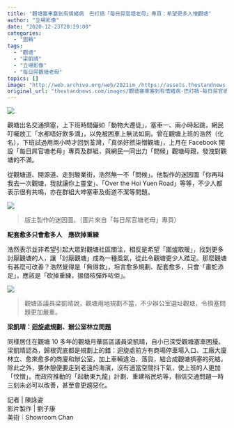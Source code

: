 ```yaml
---
title: "觀塘塞車塞到有情緒病　巴打搞「每日屌官塘老母」專頁：希望更多人憎觀塘"
author: "立場影像"
date: "2020-12-23T20:29:00"
categories:
  - "圖輯"
tags:
  - "觀塘"
  - "梁凱晴"
  - "立場影像"
  - "每日屌觀塘老母"
topics: []
image: "http://web.archive.org/web/2021im_/https://assets.thestandnews.com/media/photos/20201223-15_lEuZH_OpWwF64.png"
original_url: "thestandnews.com/images/觀塘塞車塞到有情緒病-巴打搞-每日屌官塘老母-專頁-希望更多人憎觀塘"
---
```

![](http://web.archive.org/web/2021im_/https://assets.thestandnews.com/media/photos/20201223-15_lEuZH_OpWwF64.png)

觀塘出名交通擠塞，上下班時間儼如「動物大遷徒」，塞車一、兩小時起跳，網民叮囑放工「水都唔好飲多滴」，以免被困車上無法如廁。曾在觀塘上班的浩然（化名），下班試過用兩小時才回到荃灣，「真係好撚柒憎觀塘」，上月在 Facebook 開設「每日屌官塘老母」專頁及群組，與網民一同出力「問候」觀塘母親，發洩對觀塘的不滿。

從觀塘道、開源道、走到駿業街，浩然無一不「問候」。他製作的迷因圖「你再叫我去一次觀塘，我就讓你上靈堂」、「Over the Hoi Yuen Road」等等，不少人都表示很有共鳴，亦在群組大呻塞車及街道不潔等問題。

![](http://web.archive.org/web/2021im_/https://assets.thestandnews.com/media/photos/gif20_BrkLX_Abi68rR.jpg)
> 版主製作的迷因圖。（圖片來自「每日屌官塘老母」專頁）

**配套愈多只會愈多人　應砍掉重練**

浩然表示並非希望引起大眾對觀塘社區關注，相反是希望「圍爐取暖」，找到更多討厭觀塘的人，讓「討厭觀塘」成為一種風氣，從此令觀塘更少人踏足。那麼觀塘有甚麼可改善？浩然覺得是「無得救」，坦言愈多規劃、配套愈多，只會「畫蛇添足」，應該是「砍掉重練，搵個核彈炸咗佢」。

![](http://web.archive.org/web/2021im_/https://assets.thestandnews.com/media/photos/0_DpqRh_7bhOJkk.png)
> 觀塘區議員梁凱晴說，觀塘用地規劃不當，不少辦公室選址觀塘，令擠塞問題更加嚴重。

**梁凱晴：迴旋處規劃、辦公室林立問題**

同樣居住在觀塘 10 多年的觀塘月華區區議員梁凱晴，自小已深受觀塘塞車困擾。梁凱晴認為，歸根究底都是規劃上的錯：迴旋處前方有商場停車場入口、工廠大廈林立、愈來愈多的商廈和辦公室，加上車輛違泊、落貨，結合成觀塘擠塞的死結。除此之外，要休憩便要走到老遠的海濱，沒有適當空間抖下氣，使上班的人更加「忟憎」。而政府推動的「起動東九龍」計劃、重建裕民坊等，相信交通問題一時三刻未必可以改善，甚至會更趨惡化。

記者 | 陳詠姿  
影片製作 | 劉子康  
美術｜Showroom Chan